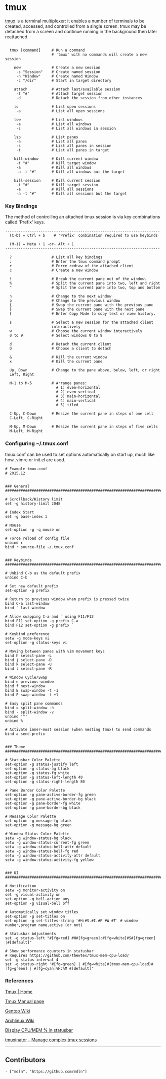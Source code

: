# tmux


[tmux](http://tmux.github.io)
is a terminal multiplexer: it enables a number of terminals
to be created, accessed, and controlled from a single screen. tmux
may be detached from a screen and continue running in the background
then later reattached.


```

  tmux [command]     # Run a command
                     # 'tmux' with no commands will create a new session

    new              # Create a new session
     -s "Session"    # Create named session
     -n "Window"     # Create named Window
     -c "/dir"       # Start in target directory

    attach           # Attach last/available session
     -t "#"          # Attach target session
     -d              # Detach the session from other instances

    ls               # List open sessions
     -a              # List all open sessions

    lsw              # List windows
     -a              # List all windows
     -s              # List all windows in session

    lsp              # List panes
     -a              # List all panes
     -s              # List all panes in session
     -t              # List all panes in target

    kill-window      # Kill current window
     -t "#"          # Kill target window
     -a              # Kill all windows
     -a -t "#"       # Kill all windows but the target

    kill-session     # Kill current session
     -t "#"          # Kill target session
     -a              # Kill all sessions
     -a -t "#"       # Kill all sessions but the target

```


### Key Bindings

The method of controlling an attached tmux session is via key
combinations called 'Prefix' keys.

```
----------------------------------------------------------------------
  (C-b) = Ctrl + b    # 'Prefix' combination required to use keybinds

  (M-1) = Meta + 1 -or- Alt + 1
----------------------------------------------------------------------

  ?                  # List all key bindings
  :                  # Enter the tmux command prompt
  r                  # Force redraw of the attached client
  c                  # Create a new window

  !                  # Break the current pane out of the window.
  %                  # Split the current pane into two, left and right
  "                  # Split the current pane into two, top and bottom

  n                  # Change to the next window
  p                  # Change to the previous window
  {                  # Swap the current pane with the previous pane
  }                  # Swap the current pane with the next pane
  [                  # Enter Copy Mode to copy text or view history.

  s                  # Select a new session for the attached client
                     interactively
  w                  # Choose the current window interactively
  0 to 9             # Select windows 0 to 9

  d                  # Detach the current client
  D                  # Choose a client to detach

  &                  # Kill the current window
  x                  # Kill the current pane

  Up, Down           # Change to the pane above, below, left, or right
  Left, Right

  M-1 to M-5         # Arrange panes:
                       # 1) even-horizontal
                       # 2) even-vertical
                       # 3) main-horizontal
                       # 4) main-vertical
                       # 5) tiled

  C-Up, C-Down       # Resize the current pane in steps of one cell
  C-Left, C-Right

  M-Up, M-Down       # Resize the current pane in steps of five cells
  M-Left, M-Right

```


### Configuring ~/.tmux.conf

tmux.conf can be used to set options automatically on start up, much
like how .vimrc or init.el are used.

```
# Example tmux.conf
# 2015.12


### General
###########################################################################

# Scrollback/History limit
set -g history-limit 2048

# Index Start
set -g base-index 1

# Mouse
set-option -g -q mouse on

# Force reload of config file
unbind r
bind r source-file ~/.tmux.conf


### Keybinds
###########################################################################

# Unbind C-b as the default prefix
unbind C-b

# Set new default prefix
set-option -g prefix `

# Return to previous window when prefix is pressed twice
bind C-a last-window
bind ` last-window

# Allow swapping C-a and ` using F11/F12
bind F11 set-option -g prefix C-a
bind F12 set-option -g prefix `

# Keybind preference
setw -g mode-keys vi
set-option -g status-keys vi

# Moving between panes with vim movement keys
bind h select-pane -L
bind j select-pane -D
bind k select-pane -U
bind l select-pane -R

# Window Cycle/Swap
bind e previous-window
bind f next-window
bind E swap-window -t -1
bind F swap-window -t +1

# Easy split pane commands
bind = split-window -h
bind - split-window -v
unbind '"'
unbind %

# Activate inner-most session (when nesting tmux) to send commands
bind a send-prefix


### Theme
###########################################################################

# Statusbar Color Palette
set-option -g status-justify left
set-option -g status-bg black
set-option -g status-fg white
set-option -g status-left-length 40
set-option -g status-right-length 80

# Pane Border Color Palette
set-option -g pane-active-border-fg green
set-option -g pane-active-border-bg black
set-option -g pane-border-fg white
set-option -g pane-border-bg black

# Message Color Palette
set-option -g message-fg black
set-option -g message-bg green

# Window Status Color Palette
setw -g window-status-bg black
setw -g window-status-current-fg green
setw -g window-status-bell-attr default
setw -g window-status-bell-fg red
setw -g window-status-activity-attr default
setw -g window-status-activity-fg yellow


### UI
###########################################################################

# Notification
setw -g monitor-activity on
set -g visual-activity on
set-option -g bell-action any
set-option -g visual-bell off

# Automatically set window titles
set-option -g set-titles on
set-option -g set-titles-string '#H:#S.#I.#P #W #T' # window number,program name,active (or not)

# Statusbar Adjustments
set -g status-left "#[fg=red] #H#[fg=green]:#[fg=white]#S#[fg=green] |#[default]"

# Show performance counters in statusbar
# Requires https://github.com/thewtex/tmux-mem-cpu-load/
set -g status-interval 4
set -g status-right "#[fg=green] | #[fg=white]#(tmux-mem-cpu-load)#[fg=green] | #[fg=cyan]%H:%M #[default]"

```


### References

[Tmux | Home](http://tmux.github.io)

[Tmux Manual page](http://www.openbsd.org/cgi-bin/man.cgi/OpenBSD-current/man1/tmux.1?query=tmux)

[Gentoo Wiki](http://wiki.gentoo.org/wiki/Tmux)

[Archlinux Wiki](https://wiki.archlinux.org/index.php/Tmux)

[Display CPU/MEM % in statusbar](https://stackoverflow.com/questions/11558907/is-there-a-better-way-to-display-cpu-usage-in-tmux)

[tmuxinator - Manage complex tmux sessions](https://github.com/tmuxinator/tmuxinator)

---

## Contributors

    - ["mdln", "https://github.com/mdln"]
